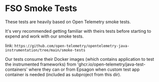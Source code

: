 # FSO Smoke Tests

These tests are heavily based on Open Telemetry smoke tests.

It's very recommended getting familiar with theirs tests before
starting to expend and work with our smoke tests.

link: ```https://github.com/open-telemetry/opentelemetry-java-instrumentation/tree/main/smoke-tests```

Our tests consume their Docker images (which contains application to test the instrumented frameworks) from
'ghcr.io/open-telemetry/java-test-containers' where they can or from Epsagon when
custom test app container is needed (included as subproject from this dir).

